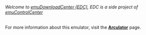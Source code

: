 ###### Welcome to [emuDownloadCenter (EDC)](https://github.com/PhoenixInteractiveNL/emuDownloadCenter/wiki/), EDC is a side project of [emuControlCenter](https://github.com/PhoenixInteractiveNL/emuControlCenter/wiki/)

For more information about this emulator, visit the [**Arculator**](https://github.com/PhoenixInteractiveNL/emuDownloadCenter/wiki/Emulator-arculator#menu) page.
